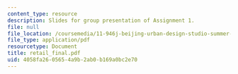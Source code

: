 ```yaml
---
content_type: resource
description: Slides for group presentation of Assignment 1.
file: null
file_location: /coursemedia/11-946j-beijing-urban-design-studio-summer-2004/4058fa2605654a9b2ab0b169a0bc2e70_retail_final.pdf
file_type: application/pdf
resourcetype: Document
title: retail_final.pdf
uid: 4058fa26-0565-4a9b-2ab0-b169a0bc2e70
---
```

